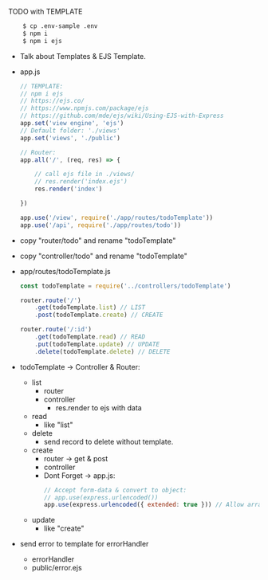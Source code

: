 TODO with TEMPLATE

```sh
    $ cp .env-sample .env
    $ npm i
    $ npm i ejs
```

* Talk about Templates & EJS Template.

* app.js
    ```js
    // TEMPLATE:
    // npm i ejs
    // https://ejs.co/
    // https://www.npmjs.com/package/ejs
    // https://github.com/mde/ejs/wiki/Using-EJS-with-Express
    app.set('view engine', 'ejs')
    // Default folder: './views'
    app.set('views', './public')
    ```
    ```js
    // Router:
    app.all('/', (req, res) => {

        // call ejs file in ./views/
        // res.render('index.ejs')
        res.render('index')

    })

    app.use('/view', require('./app/routes/todoTemplate'))
    app.use('/api', require('./app/routes/todo'))
    ```

* copy "router/todo" and rename "todoTemplate"
* copy "controller/todo" and rename "todoTemplate"

* app/routes/todoTemplate.js
    ```js
    const todoTemplate = require('../controllers/todoTemplate')

    router.route('/')
        .get(todoTemplate.list) // LIST
        .post(todoTemplate.create) // CREATE

    router.route('/:id')
        .get(todoTemplate.read) // READ
        .put(todoTemplate.update) // UPDATE
        .delete(todoTemplate.delete) // DELETE
    ```

* todoTemplate -> Controller & Router:
    * list
        * router
        * controller
            * res.render to ejs with data
    * read
        * like "list"
    * delete
        * send record to delete without template.
    * create 
        * router -> get & post
        * controller
        * Dont Forget -> app.js:
            ```js
            // Accept form-data & convert to object:
            // app.use(express.urlencoded())
            app.use(express.urlencoded({ extended: true })) // Allow array-form-elements
            ```
    * update
        * like "create"

* send error to template for errorHandler 
    * errorHandler
    * public/error.ejs